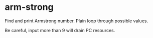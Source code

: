 # arm-strong
Find and print Armstrong number. Plain loop through possible values.

Be careful, input more than 9 will drain PC resources.
